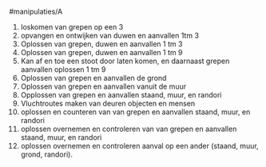 #manipulaties/A
1) loskomen van grepen op een 3
2) opvangen en ontwijken van duwen en aanvallen 1tm 3
3) Oplossen van grepen, duwen en aanvallen 1 tm 3
4) Oplossen van grepen, duwen en aanvallen 1 tm 9
5) Kan af en toe een stoot door laten komen, en daarnaast grepen aanvallen oplossen 1 tm 9
6)  Oplossen van grepen en aanvallen de grond
7)  Oplossen van grepen en aanvallen vanuit de muur
8)  Opplossen van grepen en aanvallen staand, muur, en randori
9)  Vluchtroutes maken van deuren objecten en mensen
10)  oplossen en counteren van van grepen en aanvallen staand, muur, en randori
11)   oplossen overnemen en controleren van van grepen en aanvallen staand, muur, en randori
12)   oplossen overnemen en controleren aanval op een ander (staand, muur, grond, randori). 